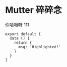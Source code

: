 # Mutter 碎碎念

<span class="icon github">你哈哦呀 111</span>

<script setup>
import Info from '../../.vitepress/theme/components/Info.vue'

</script>

<Info/>

```js{4}
export default {
  data () {
    return {
      msg: 'Highlighted!'
    }
  }
}
```
